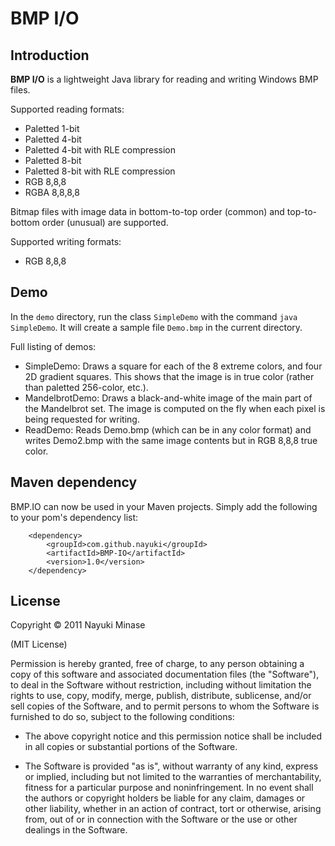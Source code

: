 BMP I/O
=======


Introduction
------------

**BMP I/O** is a lightweight Java library for reading and writing Windows BMP files.

Supported reading formats:

* Paletted 1-bit
* Paletted 4-bit
* Paletted 4-bit with RLE compression
* Paletted 8-bit
* Paletted 8-bit with RLE compression
* RGB 8,8,8
* RGBA 8,8,8,8

Bitmap files with image data in bottom-to-top order (common) and top-to-bottom order (unusual) are supported.

Supported writing formats:

* RGB 8,8,8


Demo
----

In the `demo` directory, run the class `SimpleDemo` with the command `java SimpleDemo`. It will create a sample file `Demo.bmp` in the current directory.

Full listing of demos:

* SimpleDemo: Draws a square for each of the 8 extreme colors, and four 2D gradient squares. This shows that the image is in true color (rather than paletted 256-color, etc.).
* MandelbrotDemo: Draws a black-and-white image of the main part of the Mandelbrot set. The image is computed on the fly when each pixel is being requested for writing.
* ReadDemo: Reads Demo.bmp (which can be in any color format) and writes Demo2.bmp with the same image contents but in RGB 8,8,8 true color.

Maven dependency
----------------

BMP.IO can now be used in your Maven projects. Simply add the following to your pom's dependency list:

        <dependency>
            <groupId>com.github.nayuki</groupId>
            <artifactId>BMP-IO</artifactId>
            <version>1.0</version>
        </dependency>

License
-------

Copyright © 2011 Nayuki Minase

(MIT License)

Permission is hereby granted, free of charge, to any person obtaining a copy of
this software and associated documentation files (the "Software"), to deal in
the Software without restriction, including without limitation the rights to
use, copy, modify, merge, publish, distribute, sublicense, and/or sell copies of
the Software, and to permit persons to whom the Software is furnished to do so,
subject to the following conditions:

* The above copyright notice and this permission notice shall be included in
  all copies or substantial portions of the Software.

* The Software is provided "as is", without warranty of any kind, express or
  implied, including but not limited to the warranties of merchantability,
  fitness for a particular purpose and noninfringement. In no event shall the
  authors or copyright holders be liable for any claim, damages or other
  liability, whether in an action of contract, tort or otherwise, arising from,
  out of or in connection with the Software or the use or other dealings in the
  Software.
